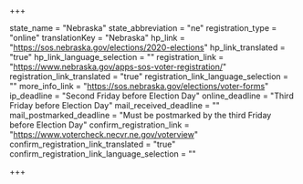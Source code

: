 +++

state_name = "Nebraska"
state_abbreviation = "ne"
registration_type = "online"
translationKey = "Nebraska"
hp_link = "https://sos.nebraska.gov/elections/2020-elections"
hp_link_translated = "true"
hp_link_language_selection = ""
registration_link = "https://www.nebraska.gov/apps-sos-voter-registration/"
registration_link_translated = "true"
registration_link_language_selection = ""
more_info_link = "https://sos.nebraska.gov/elections/voter-forms"
ip_deadline = "Second Friday before Election Day"
online_deadline = "Third Friday before Election Day"
mail_received_deadline = ""
mail_postmarked_deadline = "Must be postmarked by the third Friday before Election Day"
confirm_registration_link = "https://www.votercheck.necvr.ne.gov/voterview"
confirm_registration_link_translated = "true"
confirm_registration_link_language_selection = ""

+++